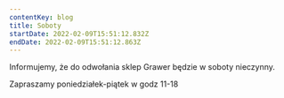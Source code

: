 ```yaml
---
contentKey: blog
title: Soboty
startDate: 2022-02-09T15:51:12.832Z
endDate: 2022-02-09T15:51:12.863Z
---
```

Informujemy, że do odwołania sklep Grawer będzie w soboty nieczynny.

Zapraszamy poniedziałek-piątek w godz 11-18